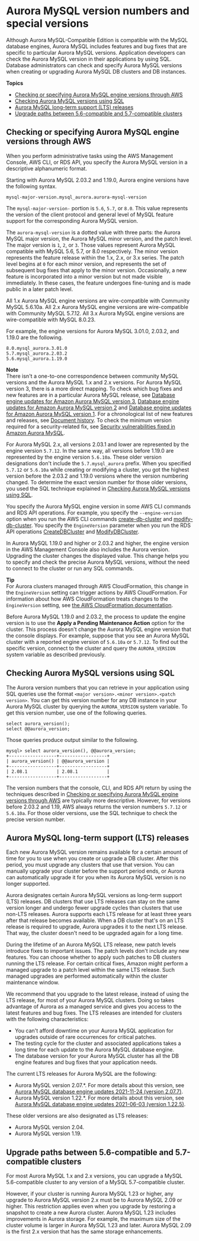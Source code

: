 # Aurora MySQL version numbers and special versions<a name="AuroraMySQL.Updates.Versions"></a>

 Although Aurora MySQL\-Compatible Edition is compatible with the MySQL database engines, Aurora MySQL includes features and bug fixes that are specific to particular Aurora MySQL versions\. Application developers can check the Aurora MySQL version in their applications by using SQL\. Database administrators can check and specify Aurora MySQL versions when creating or upgrading Aurora MySQL DB clusters and DB instances\. 

**Topics**
+ [Checking or specifying Aurora MySQL engine versions through AWS](#AuroraMySQL.Updates.EngineVersions)
+ [Checking Aurora MySQL versions using SQL](#AuroraMySQL.Updates.DBVersions)
+ [Aurora MySQL long\-term support \(LTS\) releases](#AuroraMySQL.Updates.LTS)
+ [Upgrade paths between 5\.6\-compatible and 5\.7\-compatible clusters](#AuroraMySQL.Updates.UpgradePaths)

## Checking or specifying Aurora MySQL engine versions through AWS<a name="AuroraMySQL.Updates.EngineVersions"></a>

 When you perform administrative tasks using the AWS Management Console, AWS CLI, or RDS API, you specify the Aurora MySQL version in a descriptive alphanumeric format\. 

 Starting with Aurora MySQL 2\.03\.2 and 1\.19\.0, Aurora engine versions have the following syntax\. 

```
mysql-major-version.mysql_aurora.aurora-mysql-version
```

 The `mysql-major-version-` portion is `5.6`, `5.7`, or `8.0`\. This value represents the version of the client protocol and general level of MySQL feature support for the corresponding Aurora MySQL version\. 

 The `aurora-mysql-version` is a dotted value with three parts: the Aurora MySQL major version, the Aurora MySQL minor version, and the patch level\. The major version is `1`, `2`, or `3`\. Those values represent Aurora MySQL compatible with MySQL 5\.6, 5\.7, or 8\.0 respectively\. The minor version represents the feature release within the 1\.x, 2\.x, or 3\.x series\. The patch level begins at `0` for each minor version, and represents the set of subsequent bug fixes that apply to the minor version\. Occasionally, a new feature is incorporated into a minor version but not made visible immediately\. In these cases, the feature undergoes fine\-tuning and is made public in a later patch level\. 

 All 1\.x Aurora MySQL engine versions are wire\-compatible with Community MySQL 5\.6\.10a\. All 2\.x Aurora MySQL engine versions are wire\-compatible with Community MySQL 5\.7\.12\. All 3\.x Aurora MySQL engine versions are wire\-compatible with MySQL 8\.0\.23\. 

 For example, the engine versions for Aurora MySQL 3\.01\.0, 2\.03\.2, and 1\.19\.0 are the following\. 

```
8.0.mysql_aurora.3.01.0
5.7.mysql_aurora.2.03.2
5.6.mysql_aurora.1.19.0
```

**Note**  
 There isn't a one\-to\-one correspondence between community MySQL versions and the Aurora MySQL 1\.x and 2\.x versions\. For Aurora MySQL version 3, there is a more direct mapping\. To check which bug fixes and new features are in a particular Aurora MySQL release, see [Database engine updates for Amazon Aurora MySQL version 3](AuroraMySQL.Updates.30Updates.md), [Database engine updates for Amazon Aurora MySQL version 2](AuroraMySQL.Updates.20Updates.md) and [Database engine updates for Amazon Aurora MySQL version 1](AuroraMySQL.Updates.11Updates.md)\. For a chronological list of new features and releases, see [Document history](WhatsNew.md)\. To check the minimum version required for a security\-related fix, see [Security vulnerabilities fixed in Amazon Aurora MySQL](AuroraMySQL.CVE_list.md)\. 

 For Aurora MySQL 2\.x, all versions 2\.03\.1 and lower are represented by the engine version `5.7.12`\. In the same way, all versions before 1\.19\.0 are represented by the engine version `5.6.10a`\. These older version designations don't include the `5.7.mysql_aurora` prefix\. When you specified `5.7.12` or `5.6.10a` while creating or modifying a cluster, you got the highest version before the 2\.03\.2 and 1\.19\.0 versions where the version numbering changed\. To determine the exact version number for those older versions, you used the SQL technique explained in [Checking Aurora MySQL versions using SQL](#AuroraMySQL.Updates.DBVersions)\. 

 You specify the Aurora MySQL engine version in some AWS CLI commands and RDS API operations\. For example, you specify the `--engine-version` option when you run the AWS CLI commands [create\-db\-cluster](https://docs.aws.amazon.com/cli/latest/reference/rds/create-db-cluster.html) and [modify\-db\-cluster](https://docs.aws.amazon.com/cli/latest/reference/rds/modify-db-cluster.html)\. You specify the `EngineVersion` parameter when you run the RDS API operations [CreateDBCluster](https://docs.aws.amazon.com/AmazonRDS/latest/APIReference/API_CreateDBCluster.html) and [ModifyDBCluster](https://docs.aws.amazon.com/AmazonRDS/latest/APIReference/API_ModifyDBCluster.html)\. 

 In Aurora MySQL 1\.19\.0 and higher or 2\.03\.2 and higher, the engine version in the AWS Management Console also includes the Aurora version\. Upgrading the cluster changes the displayed value\. This change helps you to specify and check the precise Aurora MySQL versions, without the need to connect to the cluster or run any SQL commands\. 

**Tip**  
 For Aurora clusters managed through AWS CloudFormation, this change in the `EngineVersion` setting can trigger actions by AWS CloudFormation\. For information about how AWS CloudFormation treats changes to the `EngineVersion` setting, see [the AWS CloudFormation documentation](https://docs.aws.amazon.com/AWSCloudFormation/latest/UserGuide/aws-resource-rds-dbcluster.html)\. 

 Before Aurora MySQL 1\.19\.0 and 2\.03\.2, the process to update the engine version is to use the **Apply a Pending Maintenance Action** option for the cluster\. This process doesn't change the Aurora MySQL engine version that the console displays\. For example, suppose that you see an Aurora MySQL cluster with a reported engine version of `5.6.10a` or `5.7.12`\. To find out the specific version, connect to the cluster and query the `AURORA_VERSION` system variable as described previously\. 

## Checking Aurora MySQL versions using SQL<a name="AuroraMySQL.Updates.DBVersions"></a>

 The Aurora version numbers that you can retrieve in your application using SQL queries use the format `<major version>.<minor version>.<patch version>`\. You can get this version number for any DB instance in your Aurora MySQL cluster by querying the `AURORA_VERSION` system variable\. To get this version number, use one of the following queries\. 

```
select aurora_version();
select @@aurora_version;
```

 Those queries produce output similar to the following\. 

```
mysql> select aurora_version(), @@aurora_version;
+------------------+------------------+
| aurora_version() | @@aurora_version |
+------------------+------------------+
| 2.08.1           | 2.08.1           |
+------------------+------------------+
```

 The version numbers that the console, CLI, and RDS API return by using the techniques described in [Checking or specifying Aurora MySQL engine versions through AWS](#AuroraMySQL.Updates.EngineVersions) are typically more descriptive\. However, for versions before 2\.03\.2 and 1\.19, AWS always returns the version numbers `5.7.12` or `5.6.10a`\. For those older versions, use the SQL technique to check the precise version number\. 

## Aurora MySQL long\-term support \(LTS\) releases<a name="AuroraMySQL.Updates.LTS"></a>

 Each new Aurora MySQL version remains available for a certain amount of time for you to use when you create or upgrade a DB cluster\. After this period, you must upgrade any clusters that use that version\. You can manually upgrade your cluster before the support period ends, or Aurora can automatically upgrade it for you when its Aurora MySQL version is no longer supported\. 

 Aurora designates certain Aurora MySQL versions as long\-term support \(LTS\) releases\. DB clusters that use LTS releases can stay on the same version longer and undergo fewer upgrade cycles than clusters that use non\-LTS releases\. Aurora supports each LTS release for at least three years after that release becomes available\. When a DB cluster that's on an LTS release is required to upgrade, Aurora upgrades it to the next LTS release\. That way, the cluster doesn't need to be upgraded again for a long time\. 

 During the lifetime of an Aurora MySQL LTS release, new patch levels introduce fixes to important issues\. The patch levels don't include any new features\. You can choose whether to apply such patches to DB clusters running the LTS release\. For certain critical fixes, Amazon might perform a managed upgrade to a patch level within the same LTS release\. Such managed upgrades are performed automatically within the cluster maintenance window\. 

 We recommend that you upgrade to the latest release, instead of using the LTS release, for most of your Aurora MySQL clusters\. Doing so takes advantage of Aurora as a managed service and gives you access to the latest features and bug fixes\. The LTS releases are intended for clusters with the following characteristics: 
+  You can't afford downtime on your Aurora MySQL application for upgrades outside of rare occurrences for critical patches\. 
+  The testing cycle for the cluster and associated applications takes a long time for each update to the Aurora MySQL database engine\. 
+  The database version for your Aurora MySQL cluster has all the DB engine features and bug fixes that your application needs\. 

 The current LTS releases for Aurora MySQL are the following: 
+  Aurora MySQL version 2\.07\.\*\. For more details about this version, see [Aurora MySQL database engine updates 2021\-11\-24 \(version 2\.07\.7\)](AuroraMySQL.Updates.2077.md)\. 
+  Aurora MySQL version 1\.22\.\*\. For more details about this version, see [Aurora MySQL database engine updates 2021\-06\-03 \(version 1\.22\.5\)](AuroraMySQL.Updates.1225.md)\. 

 These older versions are also designated as LTS releases: 
+  Aurora MySQL version 2\.04\. 
+  Aurora MySQL version 1\.19\. 

## Upgrade paths between 5\.6\-compatible and 5\.7\-compatible clusters<a name="AuroraMySQL.Updates.UpgradePaths"></a>

 For most Aurora MySQL 1\.x and 2\.x versions, you can upgrade a MySQL 5\.6\-compatible cluster to any version of a MySQL 5\.7\-compatible cluster\. 

 However, if your cluster is running Aurora MySQL 1\.23 or higher, any upgrade to Aurora MySQL version 2\.x must be to Aurora MySQL 2\.09 or higher\. This restriction applies even when you upgrade by restoring a snapshot to create a new Aurora cluster\. Aurora MySQL 1\.23 includes improvements in Aurora storage\. For example, the maximum size of the cluster volume is larger in Aurora MySQL 1\.23 and later\. Aurora MySQL 2\.09 is the first 2\.x version that has the same storage enhancements\. 
